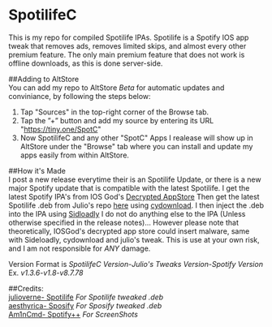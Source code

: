 # SpotilifeC<br/>
This is my repo for compiled Spotilife IPAs. Spotilife is a Spotify IOS app tweak that removes ads, removes limited skips, and almost every other premium feature. The only main premium feature that does not work is offline downloads, as this is done server-side.

##Adding to AltStore<br/>
You can add my repo to AltStore *Beta* for automatic updates and conviniance, by following the steps below:<br/>
1. Tap "Sources" in the top-right corner of the Browse tab.<br/>
2. Tap the ”+” button and add my source by entering its URL "https://tiny.one/SpotC"
3. Now SpotilifeC and any other "SpotC" Apps I realease will show up in AltStore under the "Browse" tab where you can install and update my apps easily from within AltStore.

##How it's Made<br/>
I post a new release everytime their is an Spotilife Update, or there is a new major Spotify update that is compatible with the latest Spotilife. I get the latest Spotify IPA's from IOS God's [Decrypted AppStore](https://armconverter.com/decryptedappstore/us/spotify) Then get the latest Spotilife .deb from Julio's repo [here](julio.hackyouriphone.org) using [cydownload](https://github.com/borishonman/cydownload). I then inject the .deb into the IPA using [Sidloadly](https://sideloadly.io) I do not do anything else to the IPA (Unless otherwise specified in the release notes)... However please note that theoretically, IOSGod's decrypted app store could insert malware, same with Sideloadly, cydownload and julio's tweak. This is use at your own risk, and I am not responsible for *ANY* damage.

Version Format is *SpotilifeC Version*-*Julio's Tweaks Version*-*Spotify Version*<br/>
Ex. *v1.3.6*-*v1.8*-*v8.7.78*<br/>

##Credits:<br/>
[julioverne-  Spotilife](https://julio.hackyouriphone.org/) *For Spotilife tweaked .deb*<br/>
[aesthyrica- Sposify](https://repo.dynastic.co/package/com.spos) *For Sposify tweaked  .deb*<br/>
[Am1nCmd- Spotify++](https://appdb.to/app/cydia/1900000540) *For ScreenShots*<br/>
